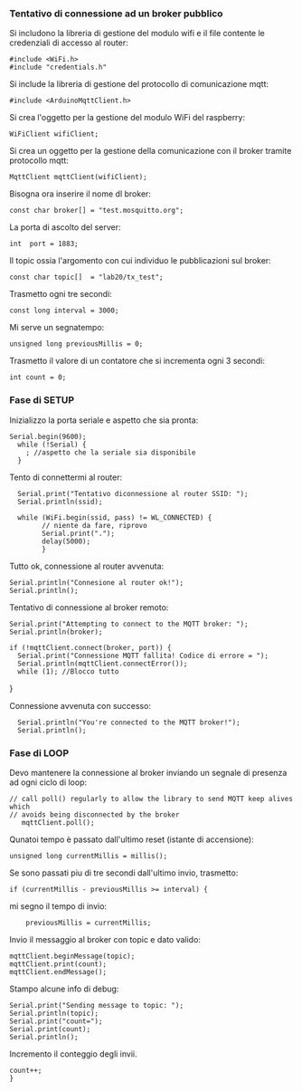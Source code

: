 ### Tentativo di connessione ad un broker pubblico

Si includono la libreria di gestione del modulo wifi e il file contente le credenziali di accesso al router:

    #include <WiFi.h>
    #include "credentials.h"

Si include la libreria di gestione del protocollo di comunicazione mqtt:

    #include <ArduinoMqttClient.h>

Si crea l'oggetto per la gestione del modulo WiFi del raspberry:

    WiFiClient wifiClient;

Si crea un oggetto per la gestione della comunicazione con il broker tramite protocollo mqtt:

    MqttClient mqttClient(wifiClient);

Bisogna ora inserire il nome dl broker:

    const char broker[] = "test.mosquitto.org";

La porta di ascolto del server:

    int  port = 1883;
Il topic ossia l'argomento con cui individuo le pubblicazioni sul broker:

    const char topic[]  = "lab20/tx_test";

Trasmetto ogni tre secondi:

    const long interval = 3000;

Mi serve un segnatempo:

    unsigned long previousMillis = 0;

Trasmetto il valore di un contatore che si incrementa ogni 3 secondi:

    int count = 0;

### Fase di SETUP

Inizializzo la porta seriale e aspetto che sia pronta:

    Serial.begin(9600);
      while (!Serial) {
        ; //aspetto che la seriale sia disponibile
      }

  Tento di connettermi al router:
  
      Serial.print("Tentativo diconnessione al router SSID: ");
      Serial.println(ssid);
      
      while (WiFi.begin(ssid, pass) != WL_CONNECTED) {
            // niente da fare, riprovo
            Serial.print(".");
            delay(5000);
            }

Tutto ok, connessione al router avvenuta:

    Serial.println("Connesione al router ok!");
    Serial.println();

  
Tentativo di connessione al broker remoto:


    Serial.print("Attempting to connect to the MQTT broker: ");
    Serial.println(broker);

    if (!mqttClient.connect(broker, port)) {
      Serial.print("Connessione MQTT fallita! Codice di errore = ");
      Serial.println(mqttClient.connectError());
      while (1); //Blocco tutto
  }

Connessione avvenuta con successo:

      Serial.println("You're connected to the MQTT broker!");
      Serial.println();

### Fase di LOOP

Devo mantenere la connessione al broker inviando un segnale di presenza ad ogni ciclo di loop:

    // call poll() regularly to allow the library to send MQTT keep alives which
    // avoids being disconnected by the broker
       mqttClient.poll();

Qunatoi tempo è passato dall'ultimo reset (istante di accensione):
  
    unsigned long currentMillis = millis();

Se sono passati piu di tre secondi dall'ultimo invio, trasmetto:

    if (currentMillis - previousMillis >= interval) {
mi segno il tempo di invio:

        previousMillis = currentMillis;

Invio il messaggio al broker con topic e dato valido:

    mqttClient.beginMessage(topic);
    mqttClient.print(count);
    mqttClient.endMessage();

Stampo alcune info di debug:

    Serial.print("Sending message to topic: ");
    Serial.println(topic);
    Serial.print("count=");
    Serial.print(count);
    Serial.println();
    
Incremento il conteggio degli invii.

    count++;
    }


